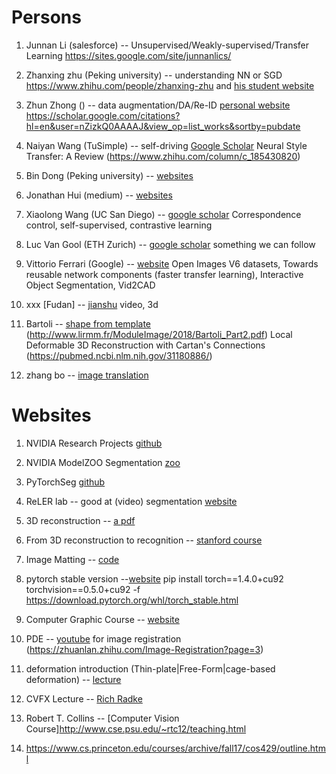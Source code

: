 # Persons
1. Junnan Li (salesforce) -- Unsupervised/Weakly-supervised/Transfer Learning https://sites.google.com/site/junnanlics/

2. Zhanxing zhu (Peking university)   -- understanding NN or SGD https://www.zhihu.com/people/zhanxing-zhu and [his student website](https://zdhnarsil.github.io/pages/slidenotes/)

3. Zhun Zhong ()  -- data augmentation/DA/Re-ID [personal website](http://zhunzhong.site/) https://scholar.google.com/citations?hl=en&user=nZizkQ0AAAAJ&view_op=list_works&sortby=pubdate

4. Naiyan Wang (TuSimple) -- self-driving [Google Scholar](https://scholar.google.com/citations?hl=zh-CN&user=yAWtq6QAAAAJ&view_op=list_works&sortby=pubdate) Neural Style Transfer: A Review (https://www.zhihu.com/column/c_185430820)

5. Bin Dong (Peking university) -- [websites](http://bicmr.pku.edu.cn/~dongbin/Publications.html)

6. Jonathan Hui (medium) -- [websites](https://jonathan-hui.medium.com/)

7. Xiaolong Wang (UC San Diego) -- [google scholar](https://scholar.google.com/citations?hl=zh-CN&user=Y8O9N_0AAAAJ&view_op=list_works&sortby=pubdate) Correspondence control, self-supervised, contrastive learning

8. Luc Van Gool (ETH Zurich) -- [google scholar](https://scholar.google.ch/citations?hl=en&user=TwMib_QAAAAJ&view_op=list_works&sortby=pubdate) something we can follow

9. Vittorio Ferrari (Google) -- [website](https://sites.google.com/view/vittoferrari) Open Images V6 datasets, Towards reusable network components (faster transfer learning), Interactive Object Segmentation, Vid2CAD

10. xxx [Fudan] -- [jianshu](https://www.jianshu.com/p/6c4bac018f79) video, 3d

11. Bartoli -- [shape from template](http://igt.ip.uca.fr/encov/publications/pubfiles/2015_Bartoli_etal_PAMI_sft.pdf) (http://www.lirmm.fr/ModuleImage/2018/Bartoli_Part2.pdf) Local Deformable 3D Reconstruction with Cartan's Connections (https://pubmed.ncbi.nlm.nih.gov/31180886/)

12. zhang bo -- [image translation](https://bo-zhang.me/)

# Websites
1. NVIDIA Research Projects [github](https://github.com/NVlabs)

2. NVIDIA ModelZOO Segmentation [zoo](https://modelzoo.co/model/nvidiasemantic-segmentation)

3. PyTorchSeg [github](https://github.com/meetshah1995/pytorch-semseg)

4. ReLER lab -- good at (video) segmentation [website](http://reler.net/)

5. 3D reconstruction -- [a pdf](https://www.cs.utah.edu/~srikumar/cv_spring2017_files/Lecture4.pdf)

6. From 3D reconstruction to recognition -- [stanford course](https://web.stanford.edu/class/cs231a/syllabus.html)

7. Image Matting -- [code](http://blog.leanote.com/post/610167078@qq.com/Image-Matting)

8. pytorch stable version --[website](https://download.pytorch.org/whl/cu90/torch_stable.html) pip install torch==1.4.0+cu92 torchvision==0.5.0+cu92 -f https://download.pytorch.org/whl/torch_stable.html

9. Computer Graphic Course -- [website](http://graphics.stanford.edu/courses/)

10. PDE -- [youtube](https://www.youtube.com/user/commutant/videos)  for image registration (https://zhuanlan.zhihu.com/Image-Registration?page=3)

11. deformation introduction (Thin-plate|Free-Form|cage-based deformation) -- [lecture](https://www.cse.wustl.edu/~taoju/cse554/lectures/lect07_Deformation2.pdf)

12. CVFX Lecture -- [Rich Radke](https://www.youtube.com/watch?v=2pbH6A6d_Ow)

13. Robert T. Collins -- [Computer Vision Course]http://www.cse.psu.edu/~rtc12/teaching.html

14. https://www.cs.princeton.edu/courses/archive/fall17/cos429/outline.html
